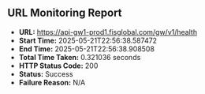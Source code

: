 ## URL Monitoring Report

- **URL:** https://api-gw1-prod1.fisglobal.com/gw/v1/health
- **Start Time:** 2025-05-21T22:56:38.587472
- **End Time:** 2025-05-21T22:56:38.908508
- **Total Time Taken:** 0.321036 seconds
- **HTTP Status Code:** 200
- **Status:** Success
- **Failure Reason:** N/A
